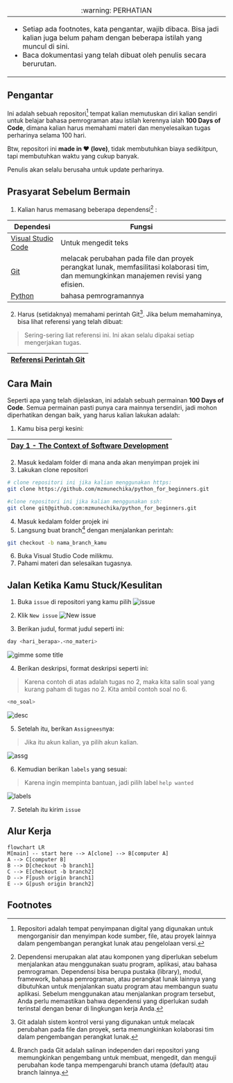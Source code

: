 <table>
  <thead>
    <tr>
      <td align="center">
        :warning: PERHATIAN
      </td>
    </tr>
  </thead>

  <tbody>
    <tr>
      <td>
        <ul>
          <li>Setiap ada footnotes, kata pengantar, wajib dibaca. Bisa jadi kalian juga belum paham dengan beberapa istilah yang muncul di sini.</li>
          <li>Baca dokumentasi yang telah dibuat oleh penulis secara berurutan.</li>
        </ul>
      </td>
    </tr>
  </tbody>
</table>

## Pengantar

Ini adalah sebuah repositori[^1] tempat kalian memutuskan diri kalian sendiri untuk belajar bahasa pemrograman atau istilah kerennya ialah **100 Days of Code**, dimana kalian harus memahami materi dan menyelesaikan tugas perharinya selama 100 hari.

Btw, repositori ini **made in ❤️ (love)**, tidak membutuhkan biaya sedikitpun, tapi membutuhkan waktu yang cukup banyak.

Penulis akan selalu berusaha untuk update perharinya.

## Prasyarat Sebelum Bermain

1. Kalian harus memasang beberapa dependensi[^2] :

| Dependesi                                            | Fungsi                                                                                                                                |
| ---------------------------------------------------- | ------------------------------------------------------------------------------------------------------------------------------------- |
| [Visual Studio Code](https://code.visualstudio.com/) | Untuk mengedit teks                                                                                                                   |
| [Git](https://git-scm.com/)                          | melacak perubahan pada file dan proyek perangkat lunak, memfasilitasi kolaborasi tim, dan memungkinkan manajemen revisi yang efisien. |
| [Python](https://www.python.org/)                    | bahasa pemrogramannya                                                                                                                 |

2. Harus (setidaknya) memahami perintah Git[^3]. Jika belum memahaminya, bisa lihat referensi yang telah dibuat:

> Sering-sering liat referensi ini. Ini akan selalu dipakai setiap mengerjakan tugas.

| [Referensi Perintah Git](./git_references.md) |
| --------------------------------------------- |

## Cara Main

Seperti apa yang telah dijelaskan, ini adalah sebuah permainan **100 Days of Code**. Semua permainan pasti punya cara mainnya tersendiri, jadi mohon diperhatikan dengan baik, yang harus kalian lakukan adalah:

1. Kamu bisa pergi kesini:

| [Day 1 - The Context of Software Development](./day_1/1_the_context_of_software_development.md) |
| ----------------------------------------------------------------------------------------------- |

2. Masuk kedalam folder di mana anda akan menyimpan projek ini
3. Lakukan clone repositori

```bash
# clone repositori ini jika kalian menggunakan https:
git clone https://github.com/mzmunechika/python_for_beginners.git
```

```bash
#clone repositori ini jika kalian menggunakan ssh:
git clone git@github.com:mzmunechika/python_for_beginners.git
```

4. Masuk kedalam folder projek ini
5. Langsung buat branch[^4] dengan menjalankan perintah:

```bash
git checkout -b nama_branch_kamu
```

6. Buka Visual Studio Code milikmu.
7. Pahami materi dan selesaikan tugasnya.

## Jalan Ketika Kamu Stuck/Kesulitan

1. Buka `issue` di repositori yang kamu pilih
   ![issue](https://i.imgur.com/QUSAyWl.jpg)

2. Klik `New issue`
   ![New issue](https://i.imgur.com/HteFutf.png)

3. Berikan judul, format judul seperti ini:

```bash
day <hari_berapa>.<no_materi>
```

![gimme some title](https://i.imgur.com/MboX2lE.png)

4. Berikan deskripsi, format deskripsi seperti ini:

> Karena contoh di atas adalah tugas no 2, maka kita salin soal yang kurang paham di tugas no 2. Kita ambil contoh soal no 6.

```bash
<no_soal>
```

![desc](https://i.imgur.com/ffXRQgI.png)

5. Setelah itu, berikan `Assignees`nya:

> Jika itu akun kalian, ya pilih akun kalian.

![assg](https://i.imgur.com/ledUkAv.png)

6. Kemudian berikan `labels` yang sesuai:

> Karena ingin mempinta bantuan, jadi pilih label `help wanted`

![labels](https://i.imgur.com/rTYGPir.png)

7. Setelah itu kirim `issue`

## Alur Kerja

```mermaid
flowchart LR
M[main] -- start here --> A[clone] --> B[computer A]
A --> C[computer B]
B --> D[checkout -b branch1]
C --> E[checkout -b branch2]
D --> F[push origin branch1]
E --> G[push origin branch2]
```

## Footnotes

[^1]: Repositori adalah tempat penyimpanan digital yang digunakan untuk mengorganisir dan menyimpan kode sumber, file, atau proyek lainnya dalam pengembangan perangkat lunak atau pengelolaan versi.
[^2]: Dependensi merupakan alat atau komponen yang diperlukan sebelum menjalankan atau menggunakan suatu program, aplikasi, atau bahasa pemrograman. Dependensi bisa berupa pustaka (library), modul, framework, bahasa pemrograman, atau perangkat lunak lainnya yang dibutuhkan untuk menjalankan suatu program atau membangun suatu aplikasi. Sebelum menggunakan atau menjalankan program tersebut, Anda perlu memastikan bahwa dependensi yang diperlukan sudah terinstal dengan benar di lingkungan kerja Anda.
[^3]: Git adalah sistem kontrol versi yang digunakan untuk melacak perubahan pada file dan proyek, serta memungkinkan kolaborasi tim dalam pengembangan perangkat lunak.
[^4]: Branch pada Git adalah salinan independen dari repositori yang memungkinkan pengembang untuk membuat, mengedit, dan menguji perubahan kode tanpa mempengaruhi branch utama (default) atau branch lainnya.
